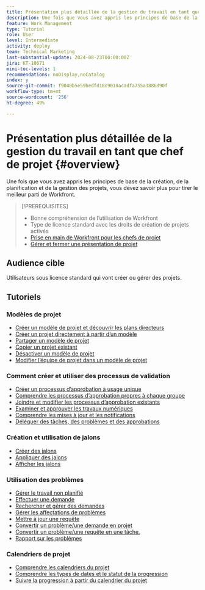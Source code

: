 ```yaml
---
title: Présentation plus détaillée de la gestion du travail en tant que chef de projet
description: Une fois que vous avez appris les principes de base de la création, de la planification et de la gestion des projets, vous devez savoir plus pour tirer le meilleur parti de Workfront.
feature: Work Management
type: Tutorial
role: User
level: Intermediate
activity: deploy
team: Technical Marketing
last-substantial-update: 2024-08-23T00:00:00Z
jira: KT-10671
mini-toc-levels: 1
recommendations: noDisplay,noCatalog
index: y
source-git-commit: f9040b5e59bedfd18c9010acadfa755a3886d90f
workflow-type: tm+mt
source-wordcount: '256'
ht-degree: 49%

---
```



# Présentation plus détaillée de la gestion du travail en tant que chef de projet {#overview}

Une fois que vous avez appris les principes de base de la création, de la planification et de la gestion des projets, vous devez savoir plus pour tirer le meilleur parti de Workfront.

>[!PREREQUISITES]
>
>* Bonne compréhension de l’utilisation de Workfront
>* Type de licence standard avec les droits de création de projets activés
>* [Prise en main de Workfront pour les chefs de projet ](https://experienceleague.adobe.com/?recommended=Workfront-U-1-2022.1.planners)
>* [Gérer et fermer une présentation de projet](https://experienceleague.adobe.com/?recommended=Workfront-U-1-2022.2.planners)


## Audience cible

Utilisateurs sous licence standard qui vont créer ou gérer des projets.

## Tutoriels

### Modèles de projet

* [Créer un modèle de projet et découvrir les plans directeurs](/help/manage-work/create-and-manage-project-templates/create-a-project-template.md)
* [Créer un projet directement à partir d’un modèle](/help/manage-work/create-and-manage-project-templates/create-a-project-directly-from-a-template.md)
* [Partager un modèle de projet](/help/manage-work/create-and-manage-project-templates/share-a-project-template.md)
* [Copier un projet existant](/help/manage-work/manage-projects/copy-an-existing-project.md)
* [Désactiver un modèle de projet](/help/manage-work/create-and-manage-project-templates/deactivate-a-project-template.md)
* [Modifier l’équipe de projet dans un modèle de projet](/help/manage-work/create-and-manage-project-templates/edit-the-project-team-in-a-project-template.md)


### Comment créer et utiliser des processus de validation

* [Créer un processus d’approbation à usage unique](/help/manage-work/approval-processes-and-milestone-paths/create-a-single-use-approval-process.md)
* [Comprendre les processus d’approbation propres à chaque groupe](/help/administration-and-setup/approval-processes-and-milestone-paths/group-specific-approval-processes.md)
* [Joindre et modifier les processus d’approbation existants](/help/manage-work/approval-processes-and-milestone-paths/attach-and-edit-existing-approval-processes.md)
* [Examiner et approuver les travaux numériques](/help/manage-work/issues-requests/review-and-approve-digital-work.md)
* [Comprendre les mises à jour et les notifications](/help/manage-work/issues-requests/understand-updates-and-notifications.md)
* [Déléguer des tâches, des problèmes et des approbations](/help/manage-work/approval-processes-and-milestone-paths/delegate-approvals.md)


### Création et utilisation de jalons

* [Créer des jalons](/help/administration-and-setup/approval-processes-and-milestone-paths/creating-milestones.md)
* [Appliquer des jalons](/help/manage-work/approval-processes-and-milestone-paths/apply-milestones.md)
* [Afficher les jalons](/help/manage-work/approval-processes-and-milestone-paths/view-milestones.md)


### Utilisation des problèmes

* [Gérer le travail non planifié](/help/manage-work/issues-requests/handle-unplanned-work.md)
* [Effectuer une demande](/help/manage-work/issues-requests/make-a-request.md)
* [Rechercher et gérer des demandes](/help/manage-work/issues-requests/find-requests.md)
* [Gérer les affectations de problèmes](/help/manage-work/issues-requests/manage-issue-assignments.md)
* [Mettre à jour une requête](/help/manage-work/issues-requests/update-a-request.md)
* [Convertir un problème/une demande en projet](/help/manage-work/issues-requests/create-a-project-from-a-request.md)
* [Convertir un problème/une requête en une tâche.](/help/manage-work/issues-requests/convert-issues-to-other-work-items.md)
* [Rapport sur les problèmes](/help/manage-work/issues-requests/report-on-issues.md)


### Calendriers de projet

* [Comprendre les calendriers du projet](/help/manage-work/project-timelines/understand-project-timelines.md)
* [Comprendre les types de dates et le statut de la progression](/help/manage-work/project-timelines/understand-task-dates-and-progress-status.md)
* [Suivre la progression à partir du calendrier du projet](/help/manage-work/project-timelines/track-work-progress-from-the-project-timeline.md)


